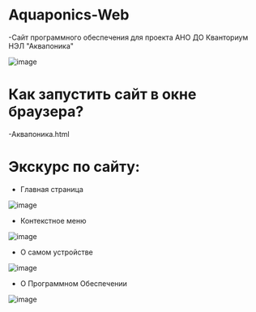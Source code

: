 # Aquaponics-Web
-Сайт программного обеспечения для проекта АНО ДО Кванториум НЭЛ "Аквапоника"

![image](https://user-images.githubusercontent.com/84613812/147713925-dd6c6004-8659-4468-84a8-73d6bc50a289.png)
# Как запустить сайт в окне браузера?
-Аквапоника.html
# Экскурс по сайту:

- Главная страница

![image](https://user-images.githubusercontent.com/84613812/147714018-b4b50248-f81d-421c-b688-50f9309ed560.png)

- Контекстное меню

![image](https://user-images.githubusercontent.com/84613812/147714055-43364397-dd92-41ec-b971-6b8fb7db8d7c.png)

- О самом устройстве

![image](https://user-images.githubusercontent.com/84613812/147714072-c0cfe54f-2fe6-404b-93f0-58c32b31fed5.png)

- О Программном Обеспечении

![image](https://user-images.githubusercontent.com/84613812/147714109-0178e343-103f-4ee0-adc9-19199dbcd1f0.png)

